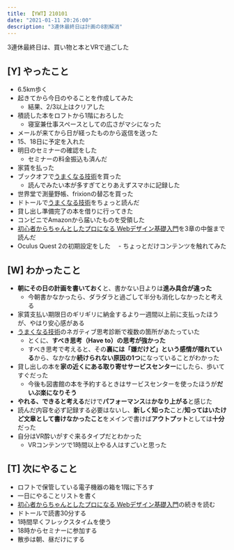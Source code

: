 ```yaml
---
title: 【YWT】210101
date: "2021-01-11 20:26:00"
description: "3連休最終日は計画の8割解消"
---
```


3連休最終日は、買い物と本とVRで過ごした

## [Y] やったこと

- 6.5km歩く
- 起きてから今日のやることを作成してみた
  - 結果、2/3以上はクリアした
- 積読した本をロフトから1階におろした
  - 寝室兼仕事スペースとしての広さがマシになった
- メールが来てから日が経ったものから返信を送った
- 15、18日に予定を入れた
- 明日のセミナーの確認をした
  - セミナーの料金振込も済んだ
- 家賃を払った
- ブックオフで[うまくなる技術](https://www.amazon.co.jp/dp/4861131871)を買った
  - 読んでみたい本が多すぎてとりあえずスマホに記録した
- 世界堂で測量野帳、frixionの替芯を買った
- ドトールで[うまくなる技術](https://www.amazon.co.jp/dp/4861131871)をちょっと読んだ
- 貸し出し準備完了の本を借りに行ってきた
- コンビニでAmazonから届いたものを受領した
- [初心者からちゃんとしたプロになる Webデザイン基礎入門](https://github.com/LeeDDHH/book-output/blob/main/%E5%88%9D%E5%BF%83%E8%80%85%E3%81%8B%E3%82%89%E3%81%A1%E3%82%83%E3%82%93%E3%81%A8%E3%81%97%E3%81%9F%E3%83%97%E3%83%AD%E3%81%AB%E3%81%AA%E3%82%8B_Web%E3%83%87%E3%82%B6%E3%82%A4%E3%83%B3%E5%9F%BA%E7%A4%8E%E5%85%A5%E9%96%80/list.md)を3章の中盤まで読んだ
- Oculus Quest 2の初期設定をした
　- ちょっとだけコンテンツを触れてみた

## [W] わかったこと

- **朝にその日の計画を書いておく**と、書かない日よりは**進み具合が違った**
  - 今朝書かなかったら、ダラダラと過ごして半分も消化しなかったと考える
- 家賃支払い期限日のギリギリに納金するより一週間以上前に支払ったほうが、やはり安心感がある
- [うまくなる技術](https://www.amazon.co.jp/dp/4861131871)のネガティブ思考診断で複数の箇所があたっていた
  - とくに、**すべき思考（Have to）の思考が強かった**
  - すべき思考で考えると、その**裏には「嫌だけど」という感情が隠れている**から、なかなか**続けられない原因の1つ**になっていることがわかった
- 貸し出しの本を**家の近くにある取り寄せサービスセンター**にしたら、歩いてすぐだった
  - 今後も図書館の本を予約するときはサービスセンターを使ったほうが**だいぶ楽になりそう**
- **やれる、できると考える**だけで**パフォーマンス**は**かなり上がる**と感じた
- 読んだ内容を必ず記録する必要はないし、**新しく知った**こと/**知ってはいたけど文章として書けなかったこと**をメインで書けば**アウトプット**としては**十分**だった
- 自分はVR酔いがすぐ来るタイプだとわかった
  - VRコンテンツで1時間以上やる人はすごいと思った

## [T] 次にやること

- ロフトで保管している電子機器の箱を1階に下ろす
- 一日にやることリストを書く
- [初心者からちゃんとしたプロになる Webデザイン基礎入門](https://github.com/LeeDDHH/book-output/blob/main/%E5%88%9D%E5%BF%83%E8%80%85%E3%81%8B%E3%82%89%E3%81%A1%E3%82%83%E3%82%93%E3%81%A8%E3%81%97%E3%81%9F%E3%83%97%E3%83%AD%E3%81%AB%E3%81%AA%E3%82%8B_Web%E3%83%87%E3%82%B6%E3%82%A4%E3%83%B3%E5%9F%BA%E7%A4%8E%E5%85%A5%E9%96%80/list.md)の続きを読む
- ドトールで読書30分する
- 1時間早くフレックスタイムを使う
- 18時からセミナーに参加する
- 散歩は朝、昼だけにする
